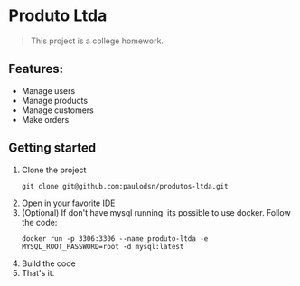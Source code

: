 # Produto Ltda
> This project is a college homework.

## Features:
- Manage users
- Manage products
- Manage customers
- Make orders

## Getting started
1. Clone the project
    ```
    git clone git@github.com:paulodsn/produtos-ltda.git
    ```
2. Open in your favorite IDE
3. (Optional) If don't have mysql running, its possible to use docker. Follow the code:
    ```
    docker run -p 3306:3306 --name produto-ltda -e MYSQL_ROOT_PASSWORD=root -d mysql:latest
    ```
4. Build the code
5. That's it.
